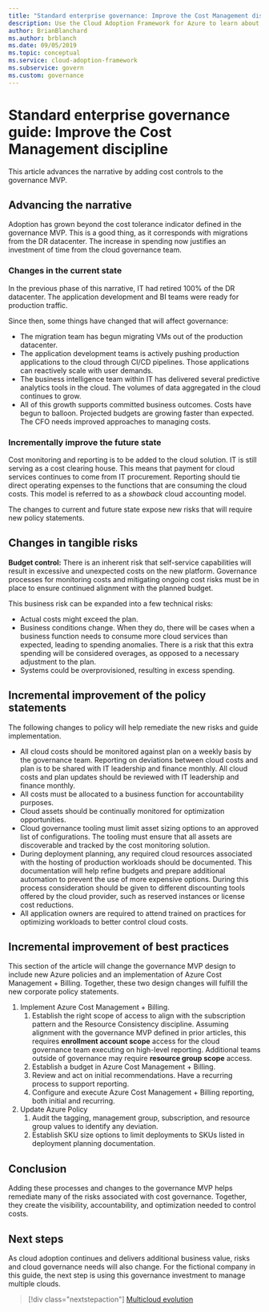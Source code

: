 ```yaml
---
title: "Standard enterprise governance: Improve the Cost Management discipline"
description: Use the Cloud Adoption Framework for Azure to learn about adding cost controls to a governance minimum viable product (MVP).
author: BrianBlanchard
ms.author: brblanch
ms.date: 09/05/2019
ms.topic: conceptual
ms.service: cloud-adoption-framework
ms.subservice: govern
ms.custom: governance
---
```


# Standard enterprise governance guide: Improve the Cost Management discipline

This article advances the narrative by adding cost controls to the governance MVP.

## Advancing the narrative

Adoption has grown beyond the cost tolerance indicator defined in the governance MVP. This is a good thing, as it corresponds with migrations from the DR datacenter. The increase in spending now justifies an investment of time from the cloud governance team.

### Changes in the current state

In the previous phase of this narrative, IT had retired 100% of the DR datacenter. The application development and BI teams were ready for production traffic.

Since then, some things have changed that will affect governance:

- The migration team has begun migrating VMs out of the production datacenter.
- The application development teams is actively pushing production applications to the cloud through CI/CD pipelines. Those applications can reactively scale with user demands.
- The business intelligence team within IT has delivered several predictive analytics tools in the cloud. The volumes of data aggregated in the cloud continues to grow.
- All of this growth supports committed business outcomes. Costs have begun to balloon. Projected budgets are growing faster than expected. The CFO needs improved approaches to managing costs.

### Incrementally improve the future state

Cost monitoring and reporting is to be added to the cloud solution. IT is still serving as a cost clearing house. This means that payment for cloud services continues to come from IT procurement. Reporting should tie direct operating expenses to the functions that are consuming the cloud costs. This model is referred to as a *showback* cloud accounting model.

The changes to current and future state expose new risks that will require new policy statements.

## Changes in tangible risks

**Budget control:** There is an inherent risk that self-service capabilities will result in excessive and unexpected costs on the new platform. Governance processes for monitoring costs and mitigating ongoing cost risks must be in place to ensure continued alignment with the planned budget.

This business risk can be expanded into a few technical risks:

- Actual costs might exceed the plan.
- Business conditions change. When they do, there will be cases when a business function needs to consume more cloud services than expected, leading to spending anomalies. There is a risk that this extra spending will be considered overages, as opposed to a necessary adjustment to the plan.
- Systems could be overprovisioned, resulting in excess spending.

## Incremental improvement of the policy statements

The following changes to policy will help remediate the new risks and guide implementation.

- All cloud costs should be monitored against plan on a weekly basis by the governance team. Reporting on deviations between cloud costs and plan is to be shared with IT leadership and finance monthly. All cloud costs and plan updates should be reviewed with IT leadership and finance monthly.
- All costs must be allocated to a business function for accountability purposes.
- Cloud assets should be continually monitored for optimization opportunities.
- Cloud governance tooling must limit asset sizing options to an approved list of configurations. The tooling must ensure that all assets are discoverable and tracked by the cost monitoring solution.
- During deployment planning, any required cloud resources associated with the hosting of production workloads should be documented. This documentation will help refine budgets and prepare additional automation to prevent the use of more expensive options. During this process consideration should be given to different discounting tools offered by the cloud provider, such as reserved instances or license cost reductions.
- All application owners are required to attend trained on practices for optimizing workloads to better control cloud costs.

## Incremental improvement of best practices

This section of the article will change the governance MVP design to include new Azure policies and an implementation of Azure Cost Management + Billing. Together, these two design changes will fulfill the new corporate policy statements.

1. Implement Azure Cost Management + Billing.
    1. Establish the right scope of access to align with the subscription pattern and the Resource Consistency discipline. Assuming alignment with the governance MVP defined in prior articles, this requires **enrollment account scope** access for the cloud governance team executing on high-level reporting. Additional teams outside of governance may require **resource group scope** access.
    1. Establish a budget in Azure Cost Management + Billing.
    1. Review and act on initial recommendations. Have a recurring process to support reporting.
    1. Configure and execute Azure Cost Management + Billing reporting, both initial and recurring.
2. Update Azure Policy
    1. Audit the tagging, management group, subscription, and resource group values to identify any deviation.
    1. Establish SKU size options to limit deployments to SKUs listed in deployment planning documentation.

## Conclusion

Adding these processes and changes to the governance MVP helps remediate many of the risks associated with cost governance. Together, they create the visibility, accountability, and optimization needed to control costs.

## Next steps

As cloud adoption continues and delivers additional business value, risks and cloud governance needs will also change. For the fictional company in this guide, the next step is using this governance investment to manage multiple clouds.

> [!div class="nextstepaction"]
> [Multicloud evolution](./multicloud-improvement.md)
